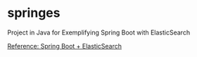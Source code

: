 # springes
Project in Java for Exemplifying Spring Boot with ElasticSearch

[Reference: Spring Boot + ElasticSearch](https://docs.spring.io/spring-data/elasticsearch/docs/3.1.0.RC2/reference/html/)
